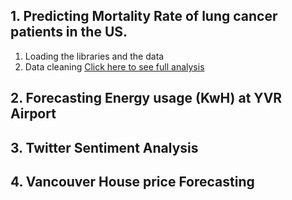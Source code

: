 
## 1. Predicting Mortality Rate of lung cancer patients in the US. 
1. Loading the libraries and the data
2. Data cleaning
[Click here to see full analysis](https://github.com/tan1310/Data-Projects/blob/main/BAIT509-Project-Final-Tanmay.ipynb)

## 2. Forecasting Energy usage (KwH) at YVR Airport 


## 3. Twitter Sentiment Analysis


## 4. Vancouver House price Forecasting



